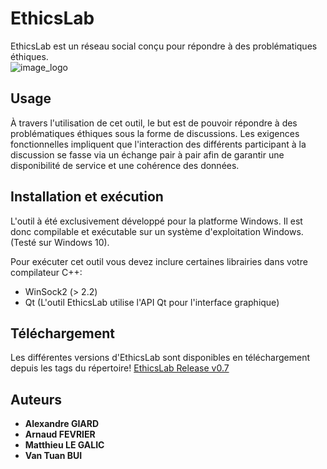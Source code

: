 # EthicsLab
EthicsLab est un réseau social conçu pour répondre à des problématiques éthiques.  
![image_logo](res/logo.png)

## Usage
À travers l'utilisation de cet outil, le but est de pouvoir répondre à des problématiques
éthiques sous la forme de discussions. Les exigences fonctionnelles impliquent que
l'interaction des différents participant à la discussion se fasse via un échange
pair à pair afin de garantir une disponibilité de service et une cohérence des données.

## Installation et exécution
L'outil à été exclusivement développé pour la platforme Windows. Il est donc compilable et exécutable sur un système d'exploitation Windows. (Testé sur Windows 10).

Pour exécuter cet outil vous devez inclure certaines librairies dans votre compilateur C++:
- WinSock2 (> 2.2)
- Qt (L'outil EthicsLab utilise l'API Qt pour l'interface graphique)

## Téléchargement
Les différentes versions d'EthicsLab sont disponibles en téléchargement depuis les tags du répertoire!
[EthicsLab Release v0.7](https://gitlab.insa-cvl.fr/projet-reseau-3a/groupe-10/uploads/969f3ee1513685ec1d66d27d555b7167/Release_v0.7.zip)

## Auteurs
* **Alexandre GIARD**
* **Arnaud FEVRIER**
* **Matthieu LE GALIC**
* **Van Tuan BUI**

